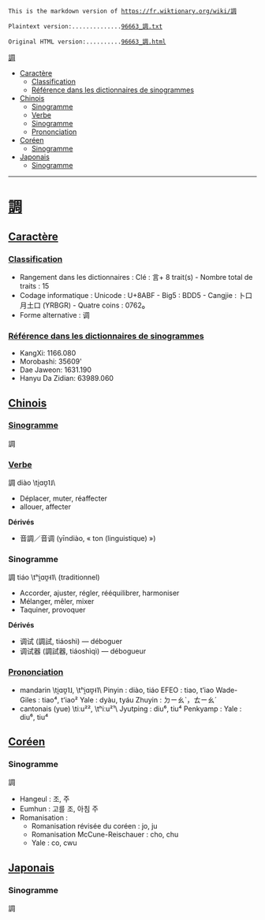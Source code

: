 `This is the markdown version of `[`https://fr.wiktionary.org/wiki/調`](https://fr.wiktionary.org/wiki/%E8%AA%BF)

`Plaintext version:..............`[`96663_調.txt`](../wiktionary_dumphtml_cleaned/96663_調.txt)

`Original HTML version:..........`[`96663_調.html`](../wiktionary_dumphtml/96663_調.html)


[調](#調)
* [Caractère](#caractère)
   * [Classification](#classification)
   * [Référence dans les dictionnaires de sinogrammes](#référence-dans-les-dictionnaires-de-sinogrammes)
* [Chinois](#chinois)
   * [Sinogramme](#sinogramme)
   * [Verbe](#verbe)
   * [Sinogramme](#sinogramme-1)
   * [Prononciation](#prononciation)
* [Coréen](#coréen)
   * [Sinogramme](#sinogramme-2)
* [Japonais](#japonais)
   * [Sinogramme](#sinogramme-3)
---
# [調](https://fr.wiktionary.org/wiki/%E8%AA%BF)
## [Caractère](https://fr.wiktionary.org/wiki/%E8%AA%BF#Caract%C3%A8re)
### [Classification](https://fr.wiktionary.org/wiki/%E8%AA%BF#Classification)

* Rangement dans les dictionnaires : Clé : 言+ 8 trait(s) - Nombre total de traits : 15
* Codage informatique : Unicode : U+8ABF - Big5 : BDD5 - Cangjie : 卜口月土口 (YRBGR) - Quatre coins : 0762₀
* Forme alternative : 调


### [Référence dans les dictionnaires de sinogrammes](https://fr.wiktionary.org/wiki/%E8%AA%BF#R%C3%A9f%C3%A9rence_dans_les_dictionnaires_de_sinogrammes)

* KangXi: 1166.080
* Morobashi: 35609'
* Dae Jaweon: 1631.190
* Hanyu Da Zidian: 63989.060


## [Chinois](https://fr.wiktionary.org/wiki/%E8%AA%BF#Chinois)
### [Sinogramme](https://fr.wiktionary.org/wiki/%E8%AA%BF#Sinogramme)

調


### [Verbe](https://fr.wiktionary.org/wiki/%E8%AA%BF#Verbe)

調 diào \ti̯ɑʊ̯˥˩\

* Déplacer, muter, réaffecter
* allouer, affecter


**Dérivés**

* 音調／音调 (yīndiào, « ton (linguistique) »)


### Sinogramme

調 tiáo \tʰi̯ɑʊ̯˧˥\ (traditionnel)

* Accorder, ajuster, régler, rééquilibrer, harmoniser
* Mélanger, mêler, mixer
* Taquiner, provoquer


**Dérivés**

* 调试 (調試, tiáoshì) — déboguer
* 调试器 (調試器, tiáoshìqì) — débogueur


### [Prononciation](https://fr.wiktionary.org/wiki/%E8%AA%BF#Prononciation)

* mandarin \ti̯ɑʊ̯˥˩\, \tʰi̯ɑʊ̯˧˥\ Pinyin : diào, tiáo EFEO : tiao, t’iao Wade-Giles : tiao⁴, tʻiao² Yale : dyàu, tyáu Zhuyin : ㄉㄧㄠˋ，ㄊㄧㄠˊ
* cantonais (yue) \tiːu²²\, \tʰiːu²¹\ Jyutping : diu⁶, tiu⁴ Penkyamp : Yale : diu⁶, tiu⁴


## [Coréen](https://fr.wiktionary.org/wiki/%E8%AA%BF#Cor%C3%A9en)
### Sinogramme

調

* Hangeul : 조, 주
* Eumhun : 고를 조, 아침 주
* Romanisation :
   * Romanisation révisée du coréen : jo, ju
   * Romanisation McCune-Reischauer : cho, chu
   * Yale : co, cwu


## [Japonais](https://fr.wiktionary.org/wiki/%E8%AA%BF#Japonais)
### Sinogramme

調

